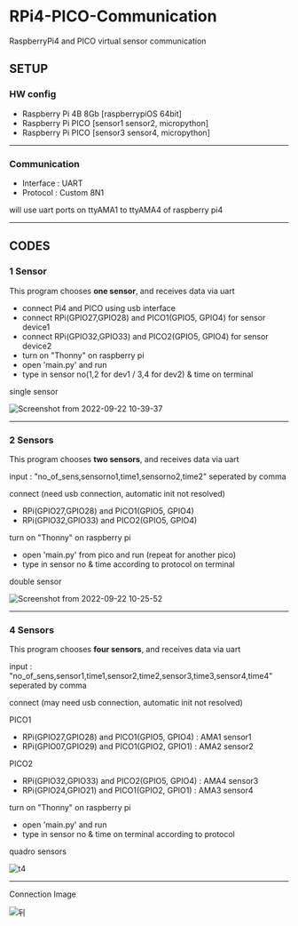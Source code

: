 # RPi4-PICO-Communication

RaspberryPi4 and PICO virtual sensor communication

## SETUP

### HW config

- Raspberry Pi 4B 8Gb [raspberrypiOS 64bit]
- Raspberry Pi PICO [sensor1 sensor2, micropython]
- Raspberry Pi PICO [sensor3 sensor4, micropython]

---

### Communication

- Interface : UART
- Protocol : Custom 8N1

will use uart ports on ttyAMA1 to ttyAMA4 of raspberry pi4

---

## CODES

### 1 Sensor

This program chooses **one sensor**, and receives data via uart

- connect Pi4 and PICO using usb interface
- connect RPi(GPIO27,GPIO28) and PICO1(GPIO5, GPIO4) for sensor device1
- connect RPi(GPIO32,GPIO33) and PICO2(GPIO5, GPIO4) for sensor device2
- turn on "Thonny" on raspberry pi
- open 'main.py' and run
- type in sensor no(1,2 for dev1 / 3,4 for dev2) & time on terminal

single sensor

![Screenshot from 2022-09-22 10-39-37](https://user-images.githubusercontent.com/68832065/191639566-d77f5115-006d-4b3c-ae2e-30aca63defcb.png)

---

### 2 Sensors

This program chooses **two sensors**, and receives data via uart

input : "no_of_sens,sensorno1,time1,sensorno2,time2" seperated by comma

connect (need usb connection, automatic init not resolved)

- RPi(GPIO27,GPIO28) and PICO1(GPIO5, GPIO4)
- RPi(GPIO32,GPIO33) and PICO2(GPIO5, GPIO4)

turn on "Thonny" on raspberry pi

- open 'main.py' from pico and run (repeat for another pico)
- type in sensor no & time according to protocol on terminal

double sensor

![Screenshot from 2022-09-22 10-25-52](https://user-images.githubusercontent.com/68832065/191638172-ce735787-d74b-48cd-a46a-a5e49ad87b93.png)

---

### 4 Sensors

This program chooses **four sensors**, and receives data via uart

input : "no_of_sens,sensor1,time1,sensor2,time2,sensor3,time3,sensor4,time4" seperated by comma

connect (may need usb connection, automatic init not resolved)

PICO1

- RPi(GPIO27,GPIO28) and PICO1(GPIO5, GPIO4) : AMA1 sensor1
- RPi(GPIO07,GPIO29) and PICO1(GPIO2, GPIO1) : AMA2 sensor2

PICO2

- RPi(GPIO32,GPIO33) and PICO2(GPIO5, GPIO4) : AMA4 sensor3
- RPi(GPIO24,GPIO21) and PICO1(GPIO2, GPIO1) : AMA3 sensor4

turn on "Thonny" on raspberry pi

- open 'main.py' and run
- type in sensor no & time on terminal according to protocol

quadro sensors

![t4](https://user-images.githubusercontent.com/68832065/192141114-57d37158-2800-4339-bfdd-6ae57ce0799f.JPG)

---
Connection Image

![뒤](https://user-images.githubusercontent.com/68832065/192139064-2021ef3a-270e-41a7-8ceb-30a1c882b999.jpg)
